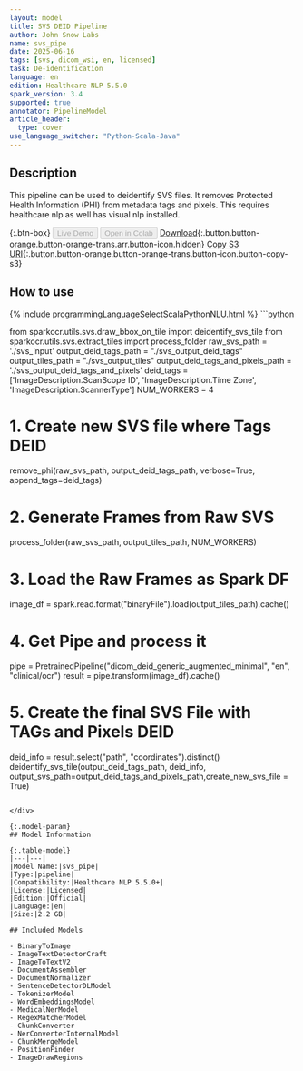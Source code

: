 ```yaml
---
layout: model
title: SVS DEID Pipeline
author: John Snow Labs
name: svs_pipe
date: 2025-06-16
tags: [svs, dicom_wsi, en, licensed]
task: De-identification
language: en
edition: Healthcare NLP 5.5.0
spark_version: 3.4
supported: true
annotator: PipelineModel
article_header:
  type: cover
use_language_switcher: "Python-Scala-Java"
---
```


## Description

This pipeline can be used to deidentify SVS files. It removes Protected Health Information (PHI) from metadata tags and pixels. This requires healthcare nlp as well has visual nlp installed.

{:.btn-box}
<button class="button button-orange" disabled>Live Demo</button>
<button class="button button-orange" disabled>Open in Colab</button>
[Download](https://s3.amazonaws.com/auxdata.johnsnowlabs.com/clinical/models/svs_pipe_en_5.5.0_3.4_1750116076010.zip){:.button.button-orange.button-orange-trans.arr.button-icon.hidden}
[Copy S3 URI](s3://auxdata.johnsnowlabs.com/clinical/models/svs_pipe_en_5.5.0_3.4_1750116076010.zip){:.button.button-orange.button-orange-trans.button-icon.button-copy-s3}

## How to use



<div class="tabs-box" markdown="1">
{% include programmingLanguageSelectScalaPythonNLU.html %}
```python

from sparkocr.utils.svs.draw_bbox_on_tile import deidentify_svs_tile
from sparkocr.utils.svs.extract_tiles import process_folder
raw_svs_path = './svs_input'
output_deid_tags_path = "./svs_output_deid_tags"
output_tiles_path = "./svs_output_tiles"
output_deid_tags_and_pixels_path = './svs_output_deid_tags_and_pixels'
deid_tags = ['ImageDescription.ScanScope ID', 'ImageDescription.Time Zone', 'ImageDescription.ScannerType']
NUM_WORKERS = 4

# 1. Create new SVS file where Tags DEID
remove_phi(raw_svs_path, output_deid_tags_path, verbose=True, append_tags=deid_tags)

# 2. Generate Frames from Raw SVS
process_folder(raw_svs_path, output_tiles_path, NUM_WORKERS)

# 3. Load the Raw Frames as Spark DF
image_df = spark.read.format("binaryFile").load(output_tiles_path).cache()

# 4. Get Pipe and process it
pipe = PretrainedPipeline("dicom_deid_generic_augmented_minimal", "en", "clinical/ocr")
result = pipe.transform(image_df).cache()

# 5. Create the final SVS File with TAGs and Pixels DEID
deid_info = result.select("path", "coordinates").distinct()
deidentify_svs_tile(output_deid_tags_path, deid_info, output_svs_path=output_deid_tags_and_pixels_path,create_new_svs_file = True)

```

</div>

{:.model-param}
## Model Information

{:.table-model}
|---|---|
|Model Name:|svs_pipe|
|Type:|pipeline|
|Compatibility:|Healthcare NLP 5.5.0+|
|License:|Licensed|
|Edition:|Official|
|Language:|en|
|Size:|2.2 GB|

## Included Models

- BinaryToImage
- ImageTextDetectorCraft
- ImageToTextV2
- DocumentAssembler
- DocumentNormalizer
- SentenceDetectorDLModel
- TokenizerModel
- WordEmbeddingsModel
- MedicalNerModel
- RegexMatcherModel
- ChunkConverter
- NerConverterInternalModel
- ChunkMergeModel
- PositionFinder
- ImageDrawRegions